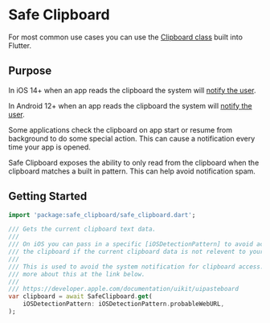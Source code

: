 # Safe Clipboard

For most common use cases you can use the [Clipboard class](https://api.flutter.dev/flutter/services/Clipboard-class.html) built into Flutter.

## Purpose

In iOS 14+ when an app reads the clipboard the system will [notify the user](https://developer.apple.com/documentation/uikit/uipasteboard). 

In Android 12+ when an app reads the clipboard the system will [notify the user](https://developer.android.com/about/versions/12/behavior-changes-all#clipboard-access-notifications). 

Some applications check the clipboard on app start or resume from background to do some special action. This can cause a notification every time your app is opened.

Safe Clipboard exposes the ability to only read from the clipboard when the clipboard matches a built in pattern. This can help avoid notification spam.

## Getting Started

```dart
import 'package:safe_clipboard/safe_clipboard.dart';

/// Gets the current clipboard text data.
///
/// On iOS you can pass in a specific [iOSDetectionPattern] to avoid accessing
/// the clipboard if the current clipboard data is not relevent to your app.
///
/// This is used to avoid the system notification for clipboard access. Read
/// more about this at the link below.
///
/// https://developer.apple.com/documentation/uikit/uipasteboard
var clipboard = await SafeClipboard.get(
    iOSDetectionPattern: iOSDetectionPattern.probableWebURL,
);
```


